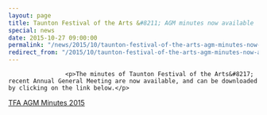 ```yaml
---
layout: page
title: Taunton Festival of the Arts &#8211; AGM minutes now available
special: news
date: 2015-10-27 09:00:00
permalink: "/news/2015/10/taunton-festival-of-the-arts-agm-minutes-now-available/"
redirect_from: "/2015/10/taunton-festival-of-the-arts-agm-minutes-now-available/"
---
```

<section>

                    
                    <p>The minutes of Taunton Festival of the Arts&#8217; recent Annual General Meeting are now available, and can be downloaded by clicking on the link below.</p>
<p><a href="http://www.tauntonfestival.org.uk/wp-content/uploads/2015/10/TFA-AGM-Minutes-2015.docx">TFA AGM Minutes 2015</a></p>

                
</section>
